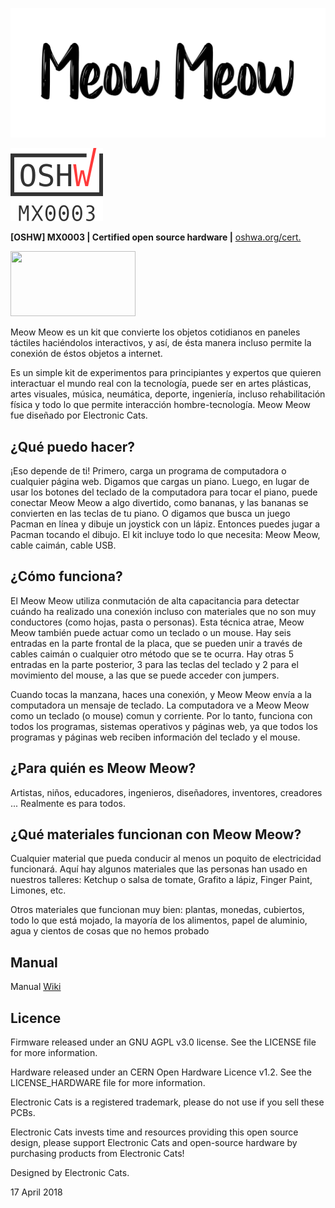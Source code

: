 ![Meow MeowLogo](https://github.com/ElectronicCats/MeowMeow/raw/master/Recursos/meowmeow_logo.png)

![MX0003](https://github.com/ElectronicCats/MeowMeow/blob/master/OSHW-MX0003.png?raw=true)

**[OSHW] MX0003 | Certified open source hardware |** [oshwa.org/cert.](https://www.oshwa.org/cert)

<a href="https://electroniccats.com/producto/meowmeow/">
  <img src="https://electroniccats.com/wp-content/uploads/badge_store.png" width="200" height="104" />
</a>


  Meow Meow es un kit que convierte los objetos cotidianos en paneles táctiles haciéndolos interactivos, y así, de ésta manera incluso permite la conexión de éstos objetos a internet.

  Es un simple kit de experimentos para principiantes y expertos que quieren interactuar el mundo real con la tecnología, puede ser en artes plásticas, artes visuales, música, neumática, deporte, ingeniería, incluso rehabilitación física y todo lo que permite interacción hombre-tecnología. Meow Meow fue diseñado por Electronic Cats.

## ¿Qué puedo hacer?

  ¡Eso depende de ti! Primero, carga un programa de computadora o cualquier página web. Digamos que cargas un piano. Luego, en lugar de usar los botones del teclado de la computadora para tocar el piano, puede conectar Meow Meow a algo divertido, como bananas, y las bananas se convierten en las teclas de tu piano.
  O digamos que busca un juego Pacman en línea y dibuje un joystick con un lápiz. Entonces puedes jugar a Pacman tocando el dibujo.
El kit incluye todo lo que necesita: Meow Meow, cable caimán, cable USB.

## ¿Cómo funciona? 

  El Meow Meow utiliza conmutación de alta capacitancia para detectar cuándo ha realizado una conexión incluso con materiales que no son muy conductores (como hojas, pasta o personas). Esta técnica atrae, Meow Meow también puede actuar como un teclado o un mouse. Hay seis entradas en la parte frontal de la placa, que se pueden unir a través de cables caimán o cualquier otro método que se te ocurra. Hay otras 5 entradas en la parte posterior, 3 para las teclas del teclado y 2 para el movimiento del mouse, a las que se puede acceder con jumpers.

  Cuando tocas la manzana, haces una conexión, y Meow Meow envía a la computadora un mensaje de teclado. La computadora ve a Meow Meow como un teclado (o mouse) comun y corriente. Por lo tanto, funciona con todos los programas, sistemas operativos y páginas web, ya que todos los programas y páginas web reciben información del teclado y el mouse.

## ¿Para quién es Meow Meow? 

Artistas, niños, educadores, ingenieros, diseñadores, inventores, creadores ... Realmente es para todos. 

## ¿Qué materiales funcionan con Meow Meow? 

  Cualquier material que pueda conducir al menos un poquito de electricidad funcionará. Aquí hay algunos materiales que las personas han usado en nuestros talleres: Ketchup o salsa de tomate, Grafito a lápiz, Finger Paint, Limones, etc.

  Otros materiales que funcionan muy bien: plantas, monedas, cubiertos, todo lo que está mojado, la mayoría de los alimentos, papel de aluminio, agua y cientos de cosas que no hemos probado
  
## Manual

Manual [Wiki](https://github.com/ElectronicCats/MeowMeow/wiki)

## Licence

Firmware released under an GNU AGPL v3.0 license. See the LICENSE file for more information.

Hardware released under an CERN Open Hardware Licence v1.2. See the LICENSE_HARDWARE file for more information.

Electronic Cats is a registered trademark, please do not use if you sell these PCBs.

Electronic Cats invests time and resources providing this open source design, please support Electronic Cats and open-source hardware by purchasing products from Electronic Cats!

Designed by Electronic Cats.

17 April 2018
